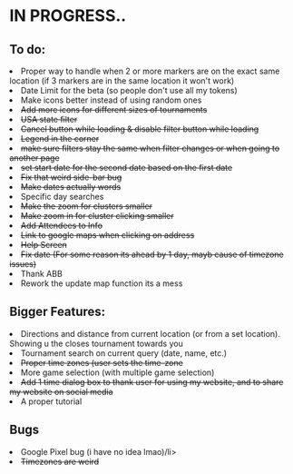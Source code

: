 # IN PROGRESS..

<h2>To do:</h2>
<li> Proper way to handle when 2 or more markers are on the exact same location (if 3 markers are in the same location it won't work)
<li> Date Limit for the beta (so people don't use all my tokens)
<li> Make icons better instead of using random ones </li>
<li><s>Add more icons for different sizes of tournaments</s></li>
<s><li> USA state filter</li></s>
<li><s>Cancel button while loading & disable filter button while loading</s></li>
<s><li> Legend in the corner</li></s>
<s><li> make sure filters stay the same when filter changes or when going to another page</li></s>
<li><s>set start date for the second date based on the first date</s></li>
<s><li>Fix that weird side-bar bug</li></s>
<s><li>Make dates actually words</li></s>
<li>Specific day searches</li>
<s><li>Make the zoom for clusters smaller</li></s>
<s><li>Make zoom in for cluster clicking smaller</li></s>
<s><li>Add Attendees to Info</li></s>
<s><li>Link to google maps when clicking on address</li></s>
<s><li>Help Screen</li></s>
<s><li>Fix date (For some reason its ahead by 1 day, mayb cause of timezone issues)</li></s>
<li>Thank ABB</li>
<li>Rework the update map function its a mess</li>


<h2>Bigger Features:</h2>
<li>Directions and distance from current location (or from a set location). Showing u the closes tournament towards you</li>
<li>Tournament search on current query (date, name, etc.)</li>
<s><li>Proper time zones (user sets the time-zone</li></s>
<li>More game selection (with multiple game selection)</li>
<s><li>Add 1 time dialog box to thank user for using my website, and to share my website on social media</li></s>
<li>A proper tutorial</li>

<h2>Bugs</h2>
<li>Google Pixel bug (i have no idea lmao)/li>
<s><li>Timezones are weird</li></s>

